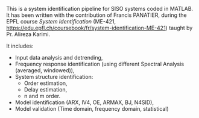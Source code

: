 This is a system identification pipeline for SISO systems coded in MATLAB. It has been written with the contribution of Francis PANATIER, during the EPFL course _System Identification_ (ME-421, https://edu.epfl.ch/coursebook/fr/system-identification-ME-421) taught by Pr. Alireza Karimi.

It includes:
- Input data analysis and detrending,
- Frequency response identification (using different Spectral Analysis (averaged, windowed)),
- System structure identification:
  - Order estimation,
  - Delay estimation,
  - n and m order.
- Model identification (ARX, IV4, OE, ARMAX, BJ, N4SID),
- Model validation (Time domain, frequency domain, statistical)
